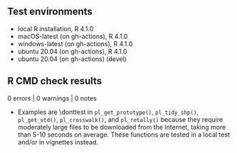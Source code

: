 ## Test environments
* local R installation, R 4.1.0
* macOS-latest (on gh-actions), R 4.1.0
* windows-latest (on gh-actions), R 4.1.0
* ubuntu 20.04 (on gh-actions), R 4.1.0
* ubuntu 20.04 (on gh-actions) (devel)

## R CMD check results

0 errors | 0 warnings | 0 notes

* Examples are \donttest in `pl_get_prototype()`, `pl_tidy_shp()`,
`pl_get_vtd()`, `pl_crosswalk()`, and `pl_retally()` because they require
moderately large files to be downloaded from the Internet, taking more than 5-10
seconds on average. These functions are tested in a local test and/or in
vignettes instead.
